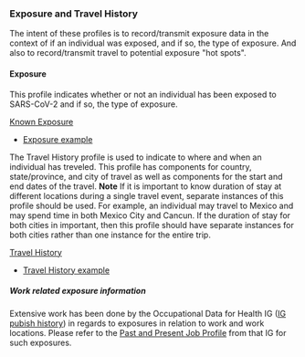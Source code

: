 ﻿### Exposure and Travel History

The intent of these profiles is to record/transmit exposure data in the context of if an individual was exposed, and if so, the type of exposure.  And also to record/transmit travel to potential exposure "hot spots".

#### Exposure

This profile indicates whether or not an individual has been exposed to SARS-CoV-2 and if so, the type of exposure.

[Known Exposure](StructureDefinition-known-sars-cov-2-exposure.html)

- [Exposure example](Observation-KnownSARSCoV2ExposureExample.html)

The Travel History profile is used to indicate to where and when an individual has treveled.  This profile has components for country, state/province, and city of travel as well as components for the start and end dates of the travel.  **Note** If it is important to know duration of stay at different locations during a single travel event, separate instances of this profile should be used.  For example, an individual may travel to Mexico and may spend time in both Mexico City and Cancun.  If the duration of stay for both cities in important, then this profile should have separate instances for both cities rather than one instance for the entire trip.

[Travel History](StructureDefinition-travel-history.html)

- [Travel History example](Observation-TravelHistoryExample.html)

##### Work related exposure information

Extensive work has been done by the Occupational Data for Health IG ([IG pubish history](http://hl7.org/fhir/us/odh/history.html)) in regards to exposures in relation to work and work locations. Please refer to the [Past and Present Job Profile](http://hl7.org/fhir/us/odh/StructureDefinition-odh-PastOrPresentJob.html) from that IG for such exposures.


